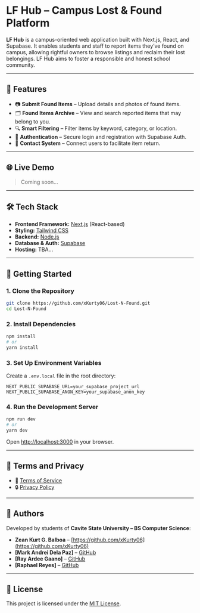 # LF Hub – Campus Lost & Found Platform

**LF Hub** is a campus-oriented web application built with Next.js, React, and Supabase. It enables students and staff to report items they’ve found on campus, allowing rightful owners to browse listings and reclaim their lost belongings. LF Hub aims to foster a responsible and honest school community.

---

## 📌 Features

- 📷 **Submit Found Items** – Upload details and photos of found items.
- 🗂️ **Found Items Archive** – View and search reported items that may belong to you.
- 🔍 **Smart Filtering** – Filter items by keyword, category, or location.
- 🔐 **Authentication** – Secure login and registration with Supabase Auth.
- 📧 **Contact System** – Connect users to facilitate item return.

---

## 🌐 Live Demo

> Coming soon...

---

## 🛠️ Tech Stack

- **Frontend Framework:** [Next.js](https://nextjs.org/) (React-based)
- **Styling:** [Tailwind CSS](https://tailwindcss.com/)
- **Backend:** [Node.js](https://nodejs.org/)
- **Database & Auth:** [Supabase](https://supabase.com/)
- **Hosting:** TBA...

---

## 🚀 Getting Started

### 1. Clone the Repository

```bash
git clone https://github.com/xKurty06/Lost-N-Found.git
cd Lost-N-Found
```

### 2. Install Dependencies

```bash
npm install
# or
yarn install
```

### 3. Set Up Environment Variables

Create a `.env.local` file in the root directory:

```env
NEXT_PUBLIC_SUPABASE_URL=your_supabase_project_url
NEXT_PUBLIC_SUPABASE_ANON_KEY=your_supabase_anon_key
```

### 4. Run the Development Server

```bash
npm run dev
# or
yarn dev
```

Open [http://localhost:3000](http://localhost:3000) in your browser.

---

## 📄 Terms and Privacy

- 📃 [Terms of Service](link-to-terms.html)
- 🔒 [Privacy Policy](link-to-privacy.html)

---

## 👥 Authors

Developed by students of **Cavite State University – BS Computer Science**:

- **Zean Kurt G. Balboa** – [https://github.com/xKurty06](https://github.com/xKurty06)
- **[Mark Andrei Dela Paz]** – [GitHub](https://github.com/)
- **[Ray Ardee Gaano]** – [GitHub](https://github.com/)
- **[Raphael Reyes]** – [GitHub](https://github.com/)

---

## 📜 License

This project is licensed under the [MIT License](LICENSE).
